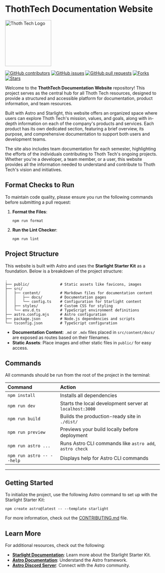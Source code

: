 # ThothTech Documentation Website

<p align="left">
    <img width="150px" src="https://github.com/thoth-tech/.github/blob/main/images/splashkit.png"
    alt="Thoth Tech Logo"/>
</p>

[![GitHub contributors](https://img.shields.io/github/contributors/thoth-tech/ThothTech-Documentation-Website?label=Contributors&color=F5A623)](https://github.com/thoth-tech/ThothTech-Documentation-Website/graphs/contributors)
[![GitHub issues](https://img.shields.io/github/issues/thoth-tech/ThothTech-Documentation-Website?label=Issues&color=F5A623)](https://github.com/thoth-tech/ThothTech-Documentation-Website/issues)
[![GitHub pull requests](https://img.shields.io/github/issues-pr/thoth-tech/ThothTech-Documentation-Website?label=Pull%20Requests&color=F5A623)](https://github.com/thoth-tech/ThothTech-Documentation-Website/pulls)
[![Forks](https://img.shields.io/github/forks/thoth-tech/ThothTech-Documentation-Website?label=Forks&color=F5A623)](https://github.com/thoth-tech/ThothTech-Documentation-Website/network/members)
[![Stars](https://img.shields.io/github/stars/thoth-tech/ThothTech-Documentation-Website?label=Stars&color=F5A623)](https://github.com/thoth-tech/ThothTech-Documentation-Website/stargazers)

Welcome to the **ThothTech Documentation Website** repository! This project serves as the central
hub for all Thoth Tech resources, designed to provide a structured and accessible platform for
documentation, product information, and team resources.

Built with Astro and Starlight, this website offers an organized space where users can explore Thoth
Tech's mission, values, and goals, along with in-depth information on each of the company's products
and services. Each product has its own dedicated section, featuring a brief overview, its purpose,
and comprehensive documentation to support both users and development teams.

The site also includes team documentation for each semester, highlighting the efforts of the
individuals contributing to Thoth Tech's ongoing projects. Whether you're a developer, a team
member, or a user, this website provides all the information needed to understand and contribute to
Thoth Tech's vision and initiatives.

## Format Checks to Run

To maintain code quality, please ensure you run the following commands before submitting a pull
request:

1. **Format the Files**:

   ```shell
   npm run format
   ```

2. **Run the Lint Checker**:

   ```shell
   npm run lint
   ```

## Project Structure

This website is built with Astro and uses the **Starlight Starter Kit** as a foundation. Below is a
breakdown of the project structure:

```plaintext
.
├── public/              # Static assets like favicons, images
├── src/
│   ├── content/         # Markdown files for documentation content
│   │   ├── docs/        # Documentation pages
│   │   └── config.ts    # Configuration for Starlight content
│   ├── styles/          # Custom CSS for styling
│   └── env.d.ts         # TypeScript environment definitions
├── astro.config.mjs     # Astro configuration
├── package.json         # Node.js dependencies and scripts
└── tsconfig.json        # TypeScript configuration
```

- **Documentation Content**: `.md` or `.mdx` files placed in `src/content/docs/` are exposed as
  routes based on their filenames.
- **Static Assets**: Place images and other static files in `public/` for easy access.

## Commands

All commands should be run from the root of the project in the terminal:

| Command                   | Action                                                  |
| :------------------------ | :------------------------------------------------------ |
| `npm install`             | Installs all dependencies                               |
| `npm run dev`             | Starts the local development server at `localhost:3000` |
| `npm run build`           | Builds the production-ready site in `./dist/`           |
| `npm run preview`         | Previews your build locally before deployment           |
| `npm run astro ...`       | Runs Astro CLI commands like `astro add`, `astro check` |
| `npm run astro -- --help` | Displays help for Astro CLI commands                    |

---

## Getting Started

To initialize the project, use the following Astro command to set up with the Starlight Starter Kit:

```shell
npm create astro@latest -- --template starlight
```

For more information, check out the [CONTRIBUTING.md](CONTRIBUTING.md) file.

## Learn More

For additional resources, check out the following:

- **[Starlight Documentation](https://starlight.astro.build/)**: Learn more about the Starlight
  Starter Kit.
- **[Astro Documentation](https://docs.astro.build)**: Understand the Astro framework.
- **[Astro Discord Server](https://astro.build/chat)**: Connect with the Astro community.
